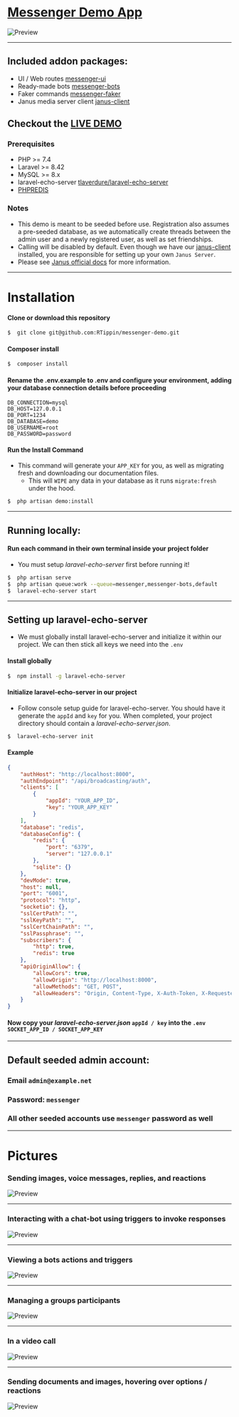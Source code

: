 # [Messenger Demo App](https://github.com/RTippin/messenger)

![Preview](public/examples/image1.png?raw=true)

---

## Included addon packages:
- UI / Web routes [messenger-ui](https://github.com/RTippin/messenger-ui)
- Ready-made bots [messenger-bots](https://github.com/RTippin/messenger-bots)
- Faker commands [messenger-faker](https://github.com/RTippin/messenger-faker)
- Janus media server client [janus-client](https://github.com/RTippin/janus-client)

## Checkout the [LIVE DEMO](https://tippindev.com)

### Prerequisites
- PHP >= 7.4
- Laravel >= 8.42
- MySQL >= 8.x
- laravel-echo-server [tlaverdure/laravel-echo-server](https://github.com/tlaverdure/laravel-echo-server) 
- [PHPREDIS](https://github.com/phpredis/phpredis/blob/develop/INSTALL.markdown)

### Notes
- This demo is meant to be seeded before use. Registration also assumes a pre-seeded database, as we automatically create threads between the admin user and a newly registered user, as well as set friendships.
- Calling will be disabled by default. Even though we have our [janus-client](https://github.com/RTippin/janus-client) installed, you are responsible for setting up your own `Janus Server`.
- Please see [Janus official docs](https://janus.conf.meetecho.com/docs/index.html) for more information.

---

# Installation

#### Clone or download this repository
```bash
$  git clone git@github.com:RTippin/messenger-demo.git
```

#### Composer install
```bash
$  composer install
```

#### Rename the .env.example to .env and configure your environment, adding your database connection details before proceeding
```dotenv
DB_CONNECTION=mysql
DB_HOST=127.0.0.1
DB_PORT=1234
DB_DATABASE=demo
DB_USERNAME=root
DB_PASSWORD=password
```

#### Run the Install Command
- This command will generate your `APP_KEY` for you, as well as migrating fresh and downloading our documentation files.
  - This will `WIPE` any data in your database as it runs `migrate:fresh` under the hood.
```bash
$  php artisan demo:install
```

---

## Running locally:

#### Run each command in their own terminal inside your project folder
- You must setup *laravel-echo-server* first before running it!
```bash
$  php artisan serve
$  php artisan queue:work --queue=messenger,messenger-bots,default
$  laravel-echo-server start
```

---

## Setting up laravel-echo-server
- We must globally install laravel-echo-server and initialize it within our project. We can then stick all keys we need into the `.env`

#### Install globally
``` bash
$  npm install -g laravel-echo-server
```

#### Initialize laravel-echo-server in our project
- Follow console setup guide for laravel-echo-server. You should have it generate the `appId` and `key` for you. When completed, your project directory should contain a *laravel-echo-server.json*.
``` bash
$  laravel-echo-server init
```

#### Example
``` json
{
    "authHost": "http://localhost:8000",
    "authEndpoint": "/api/broadcasting/auth",
    "clients": [
        {
            "appId": "YOUR_APP_ID",
            "key": "YOUR_APP_KEY"
        }
    ],
    "database": "redis",
    "databaseConfig": {
        "redis": {
            "port": "6379",
            "server": "127.0.0.1"
        },
        "sqlite": {}
    },
    "devMode": true,
    "host": null,
    "port": "6001",
    "protocol": "http",
    "socketio": {},
    "sslCertPath": "",
    "sslKeyPath": "",
    "sslCertChainPath": "",
    "sslPassphrase": "",
    "subscribers": {
        "http": true,
        "redis": true
    },
    "apiOriginAllow": {
        "allowCors": true,
        "allowOrigin": "http://localhost:8000",
        "allowMethods": "GET, POST",
        "allowHeaders": "Origin, Content-Type, X-Auth-Token, X-Requested-With, Accept, Authorization, X-CSRF-TOKEN, X-Socket-Id"
    }
}
```

#### Now copy your *laravel-echo-server.json* `appId / key` into the `.env` `SOCKET_APP_ID / SOCKET_APP_KEY`

---

## Default seeded admin account:

### Email `admin@example.net`

### Password: `messenger`

### All other seeded accounts use `messenger` password as well

---

# Pictures

### Sending images, voice messages, replies, and reactions
![Preview](public/examples/image1.png?raw=true)

---

### Interacting with a chat-bot using triggers to invoke responses
![Preview](public/examples/image2.png?raw=true)

---

### Viewing a bots actions and triggers
![Preview](public/examples/image3.png?raw=true)

---

### Managing a groups participants
![Preview](public/examples/image4.png?raw=true)

---

### In a video call
![Preview](public/examples/image5.png?raw=true)

---

### Sending documents and images, hovering over options / reactions
![Preview](public/examples/image6.png?raw=true)
